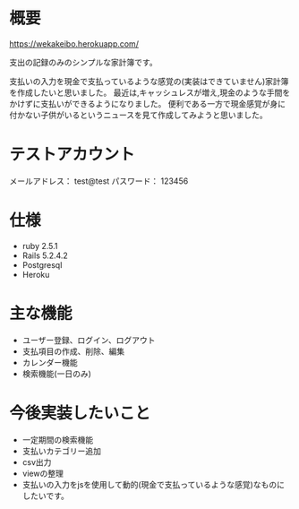 # 概要

https://wekakeibo.herokuapp.com/

支出の記録のみのシンプルな家計簿です。


支払いの入力を現金で支払っているような感覚の(実装はできていません)家計簿を作成したいと思いました。
最近は,キャッシュレスが増え,現金のような手間をかけずに支払いができるようになりました。
便利である一方で現金感覚が身に付かない子供がいるというニュースを見て作成してみようと思いました。

# テストアカウント
メールアドレス：
    test@test
パスワード：
    123456

 # 仕様
- ruby 2.5.1
- Rails 5.2.4.2
- Postgresql
- Heroku

# 主な機能
- ユーザー登録、ログイン、ログアウト
- 支払項目の作成、削除、編集
- カレンダー機能
- 検索機能(一日のみ)

# 今後実装したいこと
- 一定期間の検索機能
- 支払いカテゴリー追加
- csv出力
- viewの整理
- 支払いの入力をjsを使用して動的(現金で支払っているような感覚)なものにしたいです。
